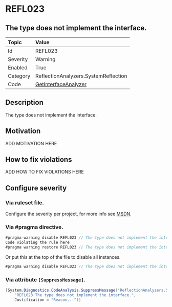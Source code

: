 # REFL023
## The type does not implement the interface.

| Topic    | Value
| :--      | :--
| Id       | REFL023
| Severity | Warning
| Enabled  | True
| Category | ReflectionAnalyzers.SystemReflection
| Code     | [GetInterfaceAnalyzer]([GetInterfaceAnalyzer](https://github.com/DotNetAnalyzers/ReflectionAnalyzers/blob/master/ReflectionAnalyzers/NodeAnalzers/GetInterfaceAnalyzer.cs))

## Description

The type does not implement the interface.

## Motivation

ADD MOTIVATION HERE

## How to fix violations

ADD HOW TO FIX VIOLATIONS HERE

<!-- start generated config severity -->
## Configure severity

### Via ruleset file.

Configure the severity per project, for more info see [MSDN](https://msdn.microsoft.com/en-us/library/dd264949.aspx).

### Via #pragma directive.
```C#
#pragma warning disable REFL023 // The type does not implement the interface.
Code violating the rule here
#pragma warning restore REFL023 // The type does not implement the interface.
```

Or put this at the top of the file to disable all instances.
```C#
#pragma warning disable REFL023 // The type does not implement the interface.
```

### Via attribute `[SuppressMessage]`.

```C#
[System.Diagnostics.CodeAnalysis.SuppressMessage("ReflectionAnalyzers.SystemReflection", 
    "REFL023:The type does not implement the interface.", 
    Justification = "Reason...")]
```
<!-- end generated config severity -->
